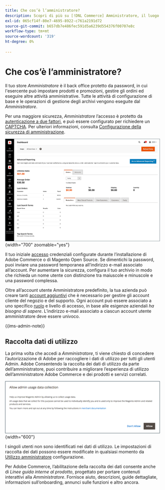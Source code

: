 ```yaml
---
title: Che cos’è l’amministratore?
description: Scopri di più su [!DNL Commerce] Amministratore, il luogo in cui i commercianti impostano prodotti e promozioni, gestiscono gli ordini ed eseguono altre attività amministrative.
exl-id: 065cf14f-80e7-4695-8922-c761a2191d72
source-git-commit: b657db7e486fec591d5a6239d554376f00707e8c
workflow-type: tm+mt
source-wordcount: '319'
ht-degree: 0%

---
```


# Che cos’è l’amministratore?

Il tuo store _Amministratore_ è il back office protetto da password, in cui l&#39;esercente può impostare prodotti e promozioni, gestire gli ordini ed eseguire altre attività amministrative. Tutte le attività di configurazione di base e le operazioni di gestione degli archivi vengono eseguite dal _Amministratore_.

Per una maggiore sicurezza, _Amministratore_ l’accesso è protetto da [autenticazione a due fattori](../systems/security-two-factor-authentication.md), e può essere configurato per richiedere un [CAPTCHA](../systems/security-captcha.md). Per ulteriori informazioni, consulta [Configurazione della sicurezza di amministrazione](../systems/security-admin.md).

![Barra laterale e dashboard di amministrazione](./assets/admin-dashboard.png){width="700" zoomable="yes"}

Il tuo iniziale [accesso](admin-signin.md) credenziali configurate durante l’installazione di Adobe Commerce o di Magento Open Source. Se dimentichi la password, puoi inviare una password temporanea all’indirizzo e-mail associato all’account. Per aumentare la sicurezza, configura il tuo archivio in modo che richieda un nome utente con distinzione tra maiuscole e minuscole e una password complessa.

Oltre all’account utente Amministratore predefinito, la tua azienda può creare tanti [account aggiuntivi](../systems/permissions-users-all.md) che è necessario per gestire gli account cliente del negozio e del supporto. Ogni account può essere associato a uno specifico [ruolo](../systems/permissions-user-roles.md) e livello di accesso, in base alle esigenze aziendali _ha bisogno di sapere_. L’indirizzo e-mail associato a ciascun account utente amministratore deve essere univoco.

{{ims-admin-note}}

## Raccolta dati di utilizzo

La prima volta che accedi a _Amministratore_, ti viene chiesto di concedere l’autorizzazione di Adobe per raccogliere i dati di utilizzo per tutti gli utenti Admin. Adobe Consentendo la raccolta dei dati di utilizzo da parte dell’amministratore, puoi contribuire a migliorare l’esperienza di utilizzo dell’amministratore Adobe Commerce e dei prodotti e servizi correlati.

![Consenti raccolta dati di utilizzo amministratore](./assets/admin-usage-data.png){width="600"}

I singoli utenti non sono identificati nei dati di utilizzo. Le impostazioni di raccolta dei dati possono essere modificate in qualsiasi momento da [Utilizzo amministratore](../configuration-reference/advanced/admin.md#admin-usage) configurazione.

Per Adobe Commerce, l’abilitazione della raccolta dei dati consente anche di _Linee guida interne al prodotto_, progettato per portare contenuti interattivi alla _Amministratore_. Fornisce aiuto, descrizioni, guide dettagliate, informazioni sull’onboarding, annunci sulle funzioni e altro ancora.
